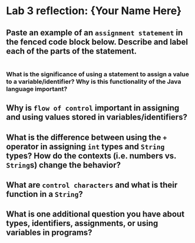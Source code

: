 # Lab 3 reflection: {Your Name Here}

## Paste an example of an `assignment statement` in the fenced code block below. Describe and label each of the parts of the statement.

```java

```

### What is the significance of using a statement to assign a value to a variable/identifier? Why is this functionality of the Java language important?

## Why is `flow of control` important in assigning and using values stored in variables/identifiers?


## What is the difference between using the `+` operator in assigning `int` types and `String` types? How do the contexts (i.e. numbers vs. `String`s) change the behavior?

## What are `control characters` and what is their function in a `String`?


## What is one additional question you have about types, identifiers, assignments, or using variables in programs?
